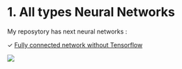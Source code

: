 # 1. All types Neural Networks

My reposytory has next neural networks :

✓ [Fully connected network without Tensorflow](https://github.com/aoisohei/all_types_neural_networks/blob/main/1_fully_connected_network_without_Tensorflow.ipynb)

![](https://penseeartificielle.fr/wp-content/uploads/2019/06/compilation-r%C3%A9seaux-de-deep-learning.png)
